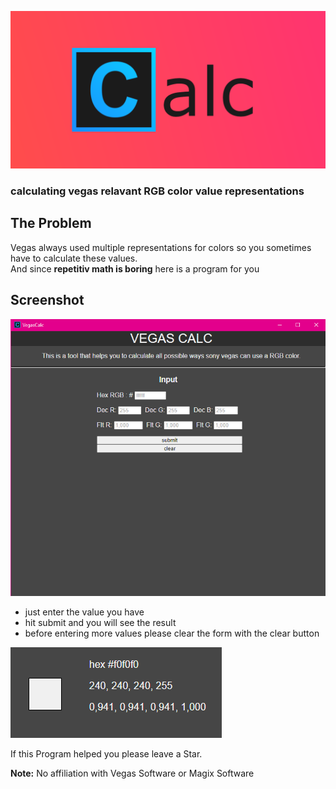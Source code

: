 ![Logo](./docs/src/header.png)  
### calculating vegas relavant RGB color value representations

## The Problem
Vegas always used multiple representations for colors so you sometimes have to calculate these values.  
And since **repetitiv math is boring** here is a program for you   

## Screenshot
![Screenshot](./docs/src/Screenshot.png)  
- just enter the value you have
- hit submit and you will see the result
- before entering more values please clear the form with the clear button
  
![Result](./docs/src/Result.png)
  
  
If this Program helped you please leave a Star.

**Note:** No affiliation with Vegas Software or Magix Software